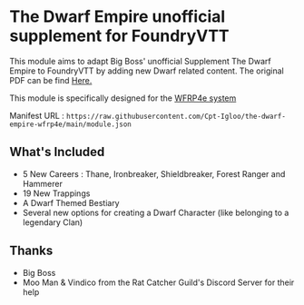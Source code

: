 # The Dwarf Empire unofficial supplement for FoundryVTT

This module aims to adapt Big Boss' unofficial Supplement The Dwarf Empire to FoundryVTT by adding new Dwarf related content.
The original PDF can be find [Here.](https://drive.google.com/drive/folders/17K5JtZrsSJnSRtGBHIUqfLzSGfUCdQ86)

This module is specifically designed for the [WFRP4e system](https://github.com/moo-man/WFRP4e-FoundryVTT)

Manifest URL : `https://raw.githubusercontent.com/Cpt-Igloo/the-dwarf-empire-wfrp4e/main/module.json`

## What's Included
- 5 New Careers : Thane, Ironbreaker, Shieldbreaker, Forest Ranger and Hammerer
- 19 New Trappings
- A Dwarf Themed Bestiary
- Several new options for creating a Dwarf Character (like belonging to a legendary Clan)

## Thanks
- Big Boss
- Moo Man & Vindico from the Rat Catcher Guild's Discord Server for their help
